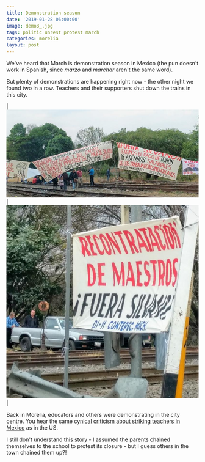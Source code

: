 ```yaml
---
title: Demonstration season
date: '2019-01-28 06:00:00'
image: demo3_.jpg
tags: politic unrest protest march
categories: morelia
layout: post
---
```


We've heard that March is demonstration season in Mexico (the pun doesn't work in Spanish, since *marzo* and *marchar* aren't the same word).

But plenty of demonstrations are happening right now - the other night we found two in a row. Teachers and their supporters shut down the trains in this city.

| [![](/images/demo2_.jpg)](/images/demo2.jpg) | [![](/images/demo_.jpg)](/images/demo.jpg) |

Back in Morelia, educators and others were demonstrating in the city centre. You hear the same [cynical criticism about striking teachers in Mexico](http://www.lavozdemichoacan.com.mx/morelia/610379/) as in the US.

I still don't understand [this story](http://www.lavozdemichoacan.com.mx/regional/padres-de-familia-son-encadenan-por-oponerse-a-cierre-de-una-escuela/) - I assumed the parents chained themselves to the school to protest its closure - but I guess others in the town chained them up?!